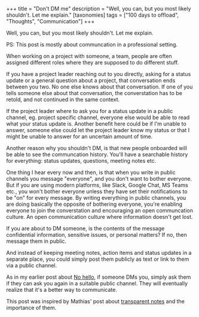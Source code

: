 +++
title = "Don't DM me"
description = "Well, you can, but you most likely shouldn't. Let me explain."
[taxonomies]
tags = ["100 days to offload", "Thoughts", "Communication"]
+++

Well, you can, but you most likely shouldn't. Let me explain.

PS: This post is mostly about communcation in a professional setting.

When working on a project with someone, a team, people are often assigned
different roles where they are supposed to do different stuff.

If you have a project leader reaching out to you directly, asking for a status
update or a general question about a project, that conversation ends between you
two. No one else knows about that conversation. If one of you tells someone else
about that conversation, the converstation has to be retold, and not continued
in the same context.

If the project leader where to ask you for a status update in a public channel,
eg. project specific channel, everyone else would be able to read what your
status update is. Another benefit here could be if I'm unable to answer, someone
else could let the project leader know my status or that I might be unable to
answer for an uncertain amount of time.

Another reason why you shouldn't DM, is that new people onboarded will be able
to see the communcation history. You'll have a searchable history for
everything: status updates, questions, meeting notes etc.

One thing I hear every now and then, is that when you write in public channels
you message "everyone", and you don't want to bother everyone. But if you are
using modern platforms, like Slack, Google Chat, MS Teams etc., you won't bother
everyone unless they have set their notifications to be "on" for every message.
By writing everything in public channels, you are doing basically the opposite
of bothering everyone, you're enabling everyone to join the converstation and
encouraging an open communcation culture. An open communication culture where
information doesn't get lost.

If you are about to DM someone, is the contents of the message confidential
information, sensitive issues, or personal matters? If no, then message them in
public.

And instead of keeping meeting notes, action items and status updates in a
separate place, you could simply post them publicly as text or link to them via
a public channel.

As in my earlier post about [No hello](/blog/no-hello), if someone DMs you,
simply ask them if they can ask you again in a suitable public channel. They
will eventually realize that it's a better way to communicate.

This post was inspired by Mathias' post about
[transparent notes](https://mathiash98.github.io/posts/2023-11-value-of-transparent-notes/)
and the importance of them.
